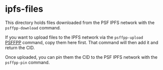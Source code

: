 # ipfs-files

This directory holds files downloaded from the PSF IPFS network with the `psffpp-download` command.

If you want to upload files to the IPFS network via the `psffpp-upload` [PSFFPP](https://psffpp.com) command, copy them here first. That command will then add it and return the CID.

Once uploaded, you can pin them the CID to the PSF IPFS network with the `psffpp-pin` command.

